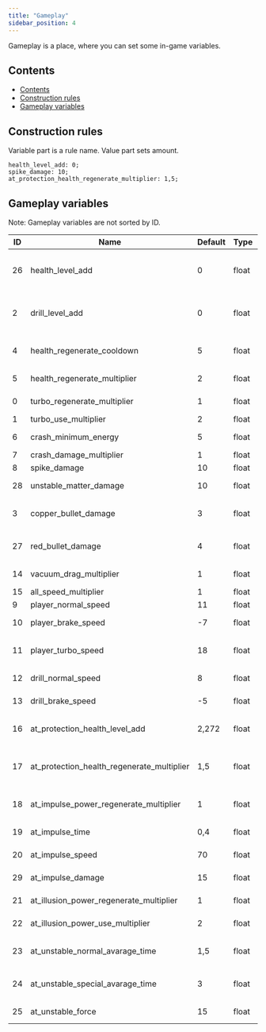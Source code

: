 ```yaml
---
title: "Gameplay"
sidebar_position: 4
---
```


Gameplay is a place, where you can set some in-game variables.

## Contents

-   [Contents](#contents)
-   [Construction rules](#construction-rules)
-   [Gameplay variables](#gameplay-variables)

## Construction rules

Variable part is a rule name.
Value part sets amount.

```text showLineNumbers
health_level_add: 0;
spike_damage: 10;
at_protection_health_regenerate_multiplier: 1,5;
```

## Gameplay variables

Note: Gameplay variables are not sorted by ID.

| ID  | Name                                       | Default | Type  | Description                                                                            | Note                |
| --- | ------------------------------------------ | ------- | ----- | -------------------------------------------------------------------------------------- | ------------------- |
| 26  | health_level_add                           | 0       | float | Increases (or decreases) default health level by this value. You can still upgrade it. | -                   |
| 2   | drill_level_add                            | 0       | float | Increases (or decreases) default drill level by this value. You can still upgrade it.  | -                   |
| 4   | health_regenerate_cooldown                 | 5       | float | Waiting time for health regeneration after receiving damage in seconds.                | -                   |
| 5   | health_regenerate_multiplier               | 2       | float | Speed of health regeneration.                                                          | -                   |
| 0   | turbo_regenerate_multiplier                | 1       | float | Speed of turbo regeneration.                                                           | -                   |
| 1   | turbo_use_multiplier                       | 2       | float | Speed of turbo ussage.                                                                 | -                   |
| 6   | crash_minimum_energy                       | 5       | float | Minimum crash damage speed.                                                            | -                   |
| 7   | crash_damage_multiplier                    | 1       | float | Size of crash damage.                                                                  | -                   |
| 8   | spike_damage                               | 10      | float | Red spike damage.                                                                      | -                   |
| 28  | unstable_matter_damage                     | 10      | float | Unstable matter and unstable bullets damage.                                           | -                   |
| 3   | copper_bullet_damage                       | 3       | float | Copper bullets damage. Can be increased through upgrades.                              | Not constant        |
| 27  | red_bullet_damage                          | 4       | float | Red bullets damage. Can be increased through upgrades.                                 | Not constant        |
| 14  | vacuum_drag_multiplier                     | 1       | float | Size of vaccum drag.                                                                   | Real life effect :) |
| 15  | all_speed_multiplier                       | 1       | float | Overall speed multiplier.                                                              | -                   |
| 9   | player_normal_speed                        | 11      | float | Player default speed.                                                                  | -                   |
| 10  | player_brake_speed                         | -7      | float | Player speed when using brake.                                                         | -                   |
| 11  | player_turbo_speed                         | 18      | float | Player speed when using turbo. Can be increased through upgrades.                      | Not constant        |
| 12  | drill_normal_speed                         | 8       | float | Player speed when on drill extended.                                                   | -                   |
| 13  | drill_brake_speed                          | -5      | float | Player speed when using brake and on drill extended.                                   | -                   |
| 16  | at_protection_health_level_add             | 2,272   | float | Amount, which is added to health_level_add when using protection artefact.             | -                   |
| 17  | at_protection_health_regenerate_multiplier | 1,5     | float | Protection artefact multiplies health_regenerate_multiplier by this value.             | -                   |
| 18  | at_impulse_power_regenerate_multiplier     | 1       | float | Speed of power regeneration when using impulse artefact.                               | -                   |
| 19  | at_impulse_time                            | 0,4     | float | Impulse time when using impulse artefact.                                              | -                   |
| 20  | at_impulse_speed                           | 70      | float | Impulse speed when using impulse artefact.                                             | -                   |
| 29  | at_impulse_damage                          | 15      | float | Impulse damage when using impulse artefact.                                            | -                   |
| 21  | at_illusion_power_regenerate_multiplier    | 1       | float | Speed of ether regeneration when using illusion artefact.                              | -                   |
| 22  | at_illusion_power_use_multiplier           | 2       | float | Speed of ether ussage when using illusion artefact.                                    | -                   |
| 23  | at_unstable_normal_avarage_time            | 1,5     | float | Average time between unstable explosions when using unstable artefact.                 | -                   |
| 24  | at_unstable_special_avarage_time           | 3       | float | Average time between unstable shoots when using unstable artefact.                     | -                   |
| 25  | at_unstable_force                          | 15      | float | Explosion force when using unstable artefact.                                          | -                   |
